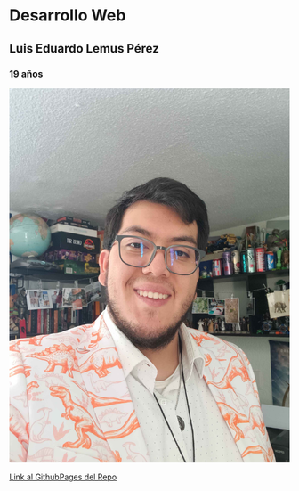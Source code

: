 # Desarrollo Web

## Luis Eduardo Lemus Pérez

### 19 años

![Foto mía](./docs/practica-3/img/meImg.jpg)


[Link al GithubPages del Repo](https://yiztino.github.io/DesarrolloWeb/)
